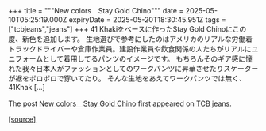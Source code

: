 +++
title = """New colors　Stay Gold Chino"""
date = 2025-05-10T05:25:19.000Z
expiryDate = 2025-05-20T18:30:45.951Z
tags = ["tcbjeans","jeans"]
+++
41 Khakiをベースに作ったStay Gold Chinoにこの度、新色を追加します。 生地選びで参考にしたのはアメリカのリアルな労働着 トラックドライバーや倉庫作業員。建設作業員や飲食関係の人たちがリアルにユニフォームとして着用してるパンツのイメージです。 もちろんそのギア感に憧れた我々日本人がファッションとしてのワークパンツに昇華させたりスケーターが裾をボロボロで穿いてたり。 そんな生地をあえてワークパンツでは無く、41Khak \[…\]

The post [New colors　Stay Gold Chino](http://tcbjeans.com/2025/05/10/52329) first appeared on [TCB jeans](http://tcbjeans.com).

[[source]](http://tcbjeans.com/2025/05/10/52329)

